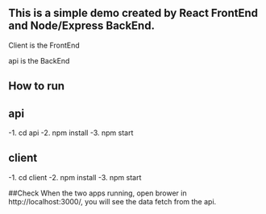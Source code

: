 ## This is a simple demo created by React FrontEnd and Node/Express BackEnd.

Client is the FrontEnd

api is the BackEnd

## How to run

## api

-1. cd api
-2. npm install
-3. npm start

## client

-1. cd client
-2. npm install
-3. npm start

##Check
When the two apps running, open brower in http://localhost:3000/, you will see the data fetch from the api.
